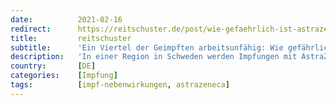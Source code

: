 ```yaml
---
date:          2021-02-16
redirect:      https://reitschuster.de/post/wie-gefaehrlich-ist-astrazeneca/
title:         reitschuster
subtitle:      'Ein Viertel der Geimpften arbeitsunfähig: Wie gefährlich ist AstraZeneca?'
description:   'In einer Region in Schweden werden Impfungen mit AstraZeneca gleich ganz ausgesetzt, in Hamburg zeigt ein Feuerwehrmann schlaganfallähnliche Symptome und ein Viertel der Feuerwehrleute und des Krankenhauspersonals meldet sich am Folgetag einer Impfung krank. Was ist da los? Welche Rolle spielt die Kanzlerin und wer haftet bei Schäden?'
country:       [DE]
categories:    [Impfung]
tags:          [impf-nebenwirkungen, astrazeneca]
---
```

